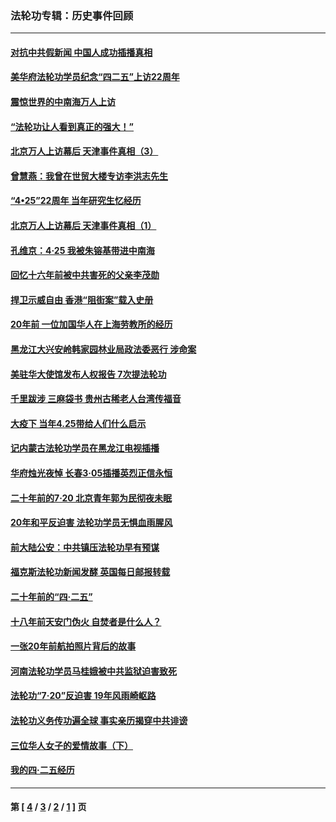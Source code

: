 ### 法轮功专辑：历史事件回顾
---
#### [对抗中共假新闻 中国人成功插播真相](../../pages/nf5793/n12910618.md?07140430) 
#### [美华府法轮功学员纪念“四二五”上访22周年](../../pages/nf5793/n12904445.md?07140430) 
#### [震惊世界的中南海万人上访](../../pages/nf5793/n12903976.md?07140430) 
#### [“法轮功让人看到真正的强大！”](../../pages/nf5793/n12903195.md?07140430) 
#### [北京万人上访幕后 天津事件真相（3）](../../pages/nf5793/n12902807.md?07140430) 
#### [曾慧燕：我曾在世贸大楼专访李洪志先生](../../pages/nf5793/n12898729.md?07140430) 
#### [“4•25”22周年 当年研究生忆经历](../../pages/nf5793/n12894152.md?07140430) 
#### [北京万人上访幕后 天津事件真相（1）](../../pages/nf5793/n12885174.md?07140430) 
#### [孔维京：4·25 我被朱镕基带进中南海](../../pages/nf5793/n12864987.md?07140430) 
#### [回忆十六年前被中共害死的父亲李茂勋](../../pages/nf5793/n12880270.md?07140430) 
#### [捍卫示威自由 香港“阻街案”载入史册](../../pages/nf5793/n12811245.md?07140430) 
#### [20年前 一位加国华人在上海劳教所的经历](../../pages/nf5793/n12707932.md?07140430) 
#### [黑龙江大兴安岭韩家园林业局政法委恶行 涉命案](../../pages/nf5793/n12622815.md?07140430) 
#### [美驻华大使馆发布人权报告 7次提法轮功](../../pages/nf5793/n12520541.md?07140430) 
#### [千里跋涉 三麻袋书 贵州古稀老人台湾传福音](../../pages/nf5793/n12198750.md?07140430) 
#### [大疫下 当年4.25带给人们什么启示](../../pages/nf5793/n12058565.md?07140430) 
#### [记内蒙古法轮功学员在黑龙江电视插播](../../pages/nf5793/n11699194.md?07140430) 
#### [华府烛光夜悼 长春3·05插播英烈正信永恒](../../pages/nf5793/n11397432.md?07140430) 
#### [二十年前的7·20 北京青年郭为民彻夜未眠](../../pages/nf5793/n11354195.md?07140430) 
#### [20年和平反迫害 法轮功学员无惧血雨腥风](../../pages/nf5793/n11348279.md?07140430) 
#### [前大陆公安：中共镇压法轮功早有预谋](../../pages/nf5793/n11352168.md?07140430) 
#### [福克斯法轮功新闻发酵  英国每日邮报转载](../../pages/nf5793/n11285952.md?07140430) 
#### [二十年前的“四·二五”](../../pages/nf5793/n11207639.md?07140430) 
#### [十八年前天安门伪火 自焚者是什么人？](../../pages/nf5793/n10996556.md?07140430) 
#### [一张20年前航拍照片背后的故事](../../pages/nf5793/n10693797.md?07140430) 
#### [河南法轮功学员马桂娥被中共监狱迫害致死](../../pages/nf5793/n10684974.md?07140430) 
#### [法轮功“7‧20”反迫害 19年风雨崎岖路](../../pages/nf5793/n10570834.md?07140430) 
#### [法轮功义务传功遍全球 事实亲历揭穿中共诽谤](../../pages/nf5793/n10581061.md?07140430) 
#### [三位华人女子的爱情故事（下）](../../pages/nf5793/n10435541.md?07140430) 
#### [我的四·二五经历](../../pages/nf5793/n10347081.md?07140430) 

---
#### 第 [ [4](./4.md?07140430) / [3](./3.md?07140430) / [2](./2.md?07140430) / [1](./1.md?07140430) ] 页

